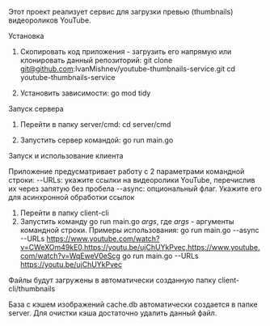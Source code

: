 Этот проект реализует сервис для загрузки превью (thumbnails) видеороликов YouTube. 

Установка
1. Скопировать код приложения - загрузить его напрямую или клонировать данный репозиторий: 
git clone git@github.com:IvanMishnev/youtube-thumbnails-service.git
cd youtube-thumbnails-service

3. Установить зависимости: 
go mod tidy

Запуск сервера
1. Перейти в папку server/cmd:
cd server/cmd

2. Запустить сервер командой: go run main.go

Запуск и использование клиента

Приложение предусматривает работу с 2 параметрами командной строки:
--URLs: укажите ссылки на видеоролики YouTube, перечислив их через запятую без пробела
--async: опциональный флаг. Укажите его для асинхронной обработки ссылок

1. Перейти в папку client-cli
2. Запустить команду go run main.go *args*, где *args* - аргументы командной строки.
Примеры использования: 
go run main.go --async --URLs https://www.youtube.com/watch?v=CWeXOm49kE0,https://youtu.be/ujChUYkPvec,https://www.youtube.com/watch?v=WqEweV0eScg
go run main.go --URLs https://youtu.be/ujChUYkPvec


Файлы будут загружены в автоматически созданную папку client-cli/thumbnails


База с кэшем изображений cache.db автоматически создается в папке server. Для очистки кэша достаточно удалить данный файл.
